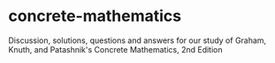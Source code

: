 concrete-mathematics
====================

Discussion, solutions, questions and answers for our study of Graham, Knuth, and Patashnik's Concrete Mathematics, 2nd Edition

